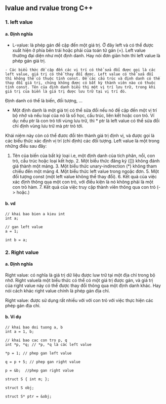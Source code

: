 ## lvalue and rvalue trong C++

### 1. left value
#### a. Định nghĩa

   - L-value: là phép gán đề cập đến một giá trị. Ở đây left và có thể được xuất hiện ở phía bên trái hoặc phải của toán tử gán (=). Left value thường đại diện như một định danh. Hay nói đơn giản hơn thì left value là phép gán giá trị.
    
    - Các biểu thức đề cập đến các vị trí có thể sửa đổi được gọi là các left value, giá trị có thể thay đổi được. Left value có thể sửa đổi thì không thể có thuộc tính const. Để các cấu trúc và định danh có thể thay đổi giá trị, chúng không được có bất kỳ thành viên nào có thuộc tính const. Tên của định danh biểu thị một vị trí lưu trữ, trong khi giá trị của biến là giá trị được lưu trữ tại vị trí đó.

   Định danh có thể là biến, đối tượng, ...

   - Một định danh là một giá trị có thể sửa đổi nếu nó đề cập đến một vị trí bộ nhớ và nếu loại của nó là số học, cấu trúc, liên kết hoặc con trỏ.
    Ví dụ: nếu ptr là con trỏ tới vùng lưu trữ, thì * ptr là left value có thể sửa đổi chỉ định vùng lưu trữ mà ptr trỏ tới.

   Khái niệm này còn có thể đươc đổi tên thành giá trị định vị, và được gọi là các biểu thức xác định vị trí (chỉ định) các đối tượng. Left value là một trong những điều sau đây:

   1. Tên của biến của bất kỳ loại i.e, một định danh của tích phân, nổi, con trỏ, cấu trúc hoặc loại kết hợp.
    2. Một biểu thức đăng ký ([]) không đánh giá thành một mảng.
    3. Một biểu thức unary-indirection (*) không tham chiếu đến một mảng
    4. Một biểu thức left value trong ngoặc đơn.
    5. Một đối tượng const (một left value không thể thay đổi).
    6. Kết quả của việc xác định thông qua một con trỏ, với điều kiện là nó không phải là một con trỏ hàm.
    7. Kết quả của việc truy cập thành viên thông qua con trỏ (-> hoặc.)

#### b. vd
```
// khai bao bien a kieu int 
int a; 
 
// gan left value 
a = 1; 
  
int b = a;
```


### 2. Right value
#### a. Định nghĩa
Right value: có nghĩa là giá trị dữ liệu được luw trữ tại một địa chỉ trong bộ nhớ. Right valuelà một biểu thức có thể có một giá trị được gán, và giá trị của right value này có thể được thay đổi thông qua một định danh khác. Hay nói cách khác right value chính là phép gán địa chỉ.

Right value: được sử dụng rất nhiều với với con trỏ với việc thực hiện các phép gán địa chỉ.

#### b. Ví dụ

```
// khai bao doi tuong a, b 
int a = 1, b; 
 
// khai bao cac con tro p, q 
int *p, *q; // *p, *q là các left value
 
*p = 1; // phep gan left value  
 
q = p + 5; // phep gan right value 
 
p = &b;  //phep gan right value
 
struct S { int m; }; 
 
struct S obj;
 
struct S* ptr = &obj; 
```
